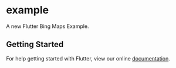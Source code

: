 # example

A new Flutter Bing Maps Example.

## Getting Started

For help getting started with Flutter, view our online
[documentation](https://flutter.io/).
